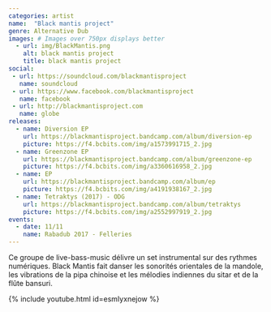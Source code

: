 ```yaml
---
categories: artist
name:  "Black mantis project"
genre: Alternative Dub
images: # Images over 750px displays better
  - url: img/BlackMantis.png
    alt: black mantis project
    title: black mantis project
social:
 - url: https://soundcloud.com/blackmantisproject
   name: soundcloud
 - url: https://www.facebook.com/blackmantisproject
   name: facebook
 - url: http://blackmantisproject.com
   name: globe
releases:
  - name: Diversion EP
    url: https://blackmantisproject.bandcamp.com/album/diversion-ep
    picture: https://f4.bcbits.com/img/a1573991715_2.jpg
  - name: Greenzone EP
    url: https://blackmantisproject.bandcamp.com/album/greenzone-ep
    picture: https://f4.bcbits.com/img/a3360616958_2.jpg
  - name: EP
    url: https://blackmantisproject.bandcamp.com/album/ep
    picture: https://f4.bcbits.com/img/a4191938167_2.jpg
  - name: Tetraktys (2017) - ODG
    url: https://blackmantisproject.bandcamp.com/album/tetraktys
    picture: https://f4.bcbits.com/img/a2552997919_2.jpg
events:
  - date: 11/11
    name: Rabadub 2017 - Felleries
---
```

Ce groupe de live-bass-music délivre un set instrumental sur des rythmes numériques. Black Mantis fait danser les sonorités orientales de la mandole, les vibrations de la pipa chinoise et les mélodies indiennes du sitar et de la flûte bansuri.

{% include youtube.html id=esmIyxnejow %}

